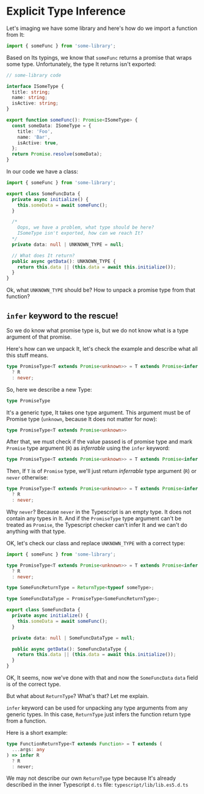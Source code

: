 # Explicit Type Inference

Let's imaging we have some library and here's how do we import a function from It:

```typescript
import { someFunc } from 'some-library';
```

Based on Its typings, we know that `someFunc` returns a promise that wraps some type. Unfortunately, the type It returns isn't exported:

```typescript
// some-library code

interface ISomeType {
  title: string;
  name: string;
  isActive: string;
}

export function someFunc(): Promise<ISomeType> {
  const someData: ISomeType = {
    title: 'Foo',
    name: 'Bar',
    isActive: true,
  };
  return Promise.resolve(someData);
}
```

In our code we have a class:

```typescript
import { someFunc } from 'some-library';

export class SomeFuncData {
  private async initialize() {
    this.someData = await someFunc();
  }

  /*
    Oops, we have a problem, what type should be here?
    ISomeType isn't exported, how can we reach It?
  */
  private data: null | UNKNOWN_TYPE = null;

  // What does It return?
  public async getData(): UNKNOWN_TYPE {
    return this.data || (this.data = await this.initialize());
  }
}
```

Ok, what `UNKNOWN_TYPE` should be? How to unpack a promise type from that function?

## `infer` keyword to the rescue!

So we do know what promise type is, but we do not know what is a type argument of that promise.

Here's how can we unpack It, let's check the example and describe what all this stuff means.

```typescript
type PromiseType<T extends Promise<unknown>> = T extends Promise<infer R>
  ? R
  : never;
```

So, here we describe a new Type:

```typescript
type PromiseType
```

It's a generic type, It takes one type argument. This argument must be of Promise type (`unknown`, because It does not matter for now):

```typescript
type PromiseType<T extends Promise<unknown>>
```

After that, we must check if the value passed is of promise type and mark `Promise` type argument (`R`) as _inferrable_ using the `infer` keyword:

```typescript
type PromiseType<T extends Promise<unknown>> = T extends Promise<infer R>
```

Then, If `T` is of `Promise` type, we'll just return _inferrable_ type argument (`R`) or `never` otherwise:

```typescript
type PromiseType<T extends Promise<unknown>> = T extends Promise<infer R>
  ? R
  : never;
```

Why `never`? Because `never` in the Typescript is an empty type. It does not contain any types in It. And if the `PromiseType` type argument can't be treated as `Promise`, the Typescript checker can't infer It and we can't do anything with that type.

OK, let's check our class and replace `UNKNOWN_TYPE` with a correct type:

```typescript
import { someFunc } from 'some-library';

type PromiseType<T extends Promise<unknown>> = T extends Promise<infer R>
  ? R
  : never;

type SomeFuncReturnType = ReturnType<typeof someType>;

type SomeFuncDataType = PromiseType<SomeFuncReturnType>;

export class SomeFuncData {
  private async initialize() {
    this.someData = await someFunc();
  }

  private data: null | SomeFuncDataType = null;

  public async getData(): SomeFuncDataType {
    return this.data || (this.data = await this.initialize());
  }
}
```

OK, It seems, now we've done with that and now the `SomeFuncData` `data` field is of the correct type.

But what about `ReturnType`? What's that? Let me explain.

`infer` keyword can be used for unpacking any type arguments from any generic types. In this case, `ReturnType` just infers the function return type from a function.

Here is a short example:

```typescript
type FunctionReturnType<T extends Function> = T extends (
  ...args: any
) => infer R
  ? R
  : never;
```

We may not describe our own `ReturnType` type because It's already described in the inner Typescript `d.ts` file: `typescript/lib/lib.es5.d.ts`
